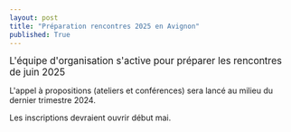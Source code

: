 ```yaml
---
layout: post
title: "Préparation rencontres 2025 en Avignon"
published: True
---
```


<span style="font-size:larger;">L'équipe d'organisation s'active pour préparer les rencontres de juin 2025</span>

L'appel à propositions (ateliers et conférences) sera lancé au milieu du dernier trimestre 2024.

Les inscriptions devraient ouvrir début mai.